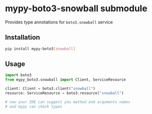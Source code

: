 # mypy-boto3-snowball submodule

Provides type annotations for `boto3.snowball` service

## Installation

```bash
pip install mypy-boto3[snowball]
```

## Usage

```python
import boto3
from mypy_boto3.snowball import Client, ServiceResource

client: Client = boto3.client("snowball")
resource: ServiceResource = boto3.resource("snowball")

# now your IDE can suggest you method and arguments names
# and mypy can check types
```

